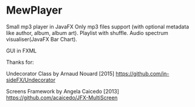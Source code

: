 # MewPlayer
Small mp3 player in JavaFX
Only mp3 files support (with optional metadata like author, album, album art).
Playlist with shuffle.
Audio spectrum visualiser(JavaFX Bar Chart).


GUI in FXML

Thanks for:

Undecorator Class by Arnaud Nouard [2015]
https://github.com/in-sideFX/Undecorator

Screens Framework by Angela Caicedo [2013]
https://github.com/acaicedo/JFX-MultiScreen





